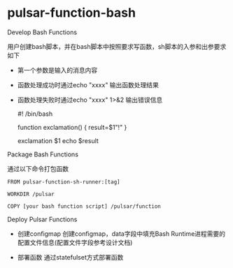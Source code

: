 # pulsar-function-bash
Develop Bash Functions

用户创建bash脚本，并在bash脚本中按照要求写函数，sh脚本的入参和出参要求如下
- 第一个参数是输入的消息内容
- 函数处理成功时通过echo "xxxx" 输出函数处理结果
- 函数处理失败时通过echo "xxxx" 1>&2 输出错误信息

    #! /bin/bash
    
    function exclamation()
    {
        result=$1"!"
    }
    
    exclamation $1
    echo $result

Package Bash Functions

通过以下命令打包函数

    FROM pulsar-function-sh-runner:[tag]
    
    WORKDIR /pulsar
    
    COPY [your bash function script] /pulsar/function

Deploy Pulsar Functions

- 创建configmap
  创建configmap，data字段中填充Bash Runtime进程需要的配置文件信息(配置文件字段参考设计文档)

- 部署函数
  通过statefulset方式部署函数


